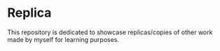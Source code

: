 # Replica
This repository is dedicated to showcase replicas/copies of other work made by myself for learning purposes.
